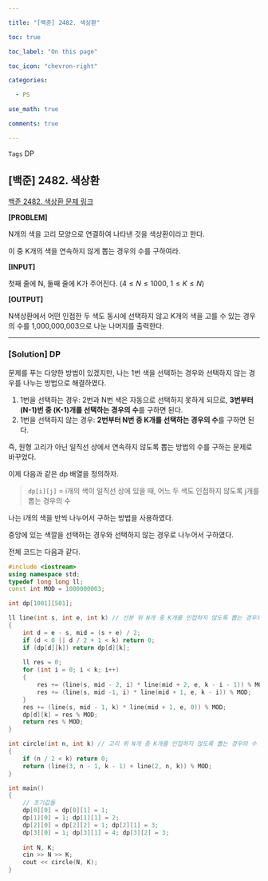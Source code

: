 ```yaml
---

title: "[백준] 2482. 색상환"

toc: true

toc_label: "On this page"

toc_icon: "chevron-right"

categories:

  - PS

use_math: true

comments: true

---
```


`Tags` DP

## [백준] 2482. 색상환

[백준 2482. 색상환 문제 링크](https://www.acmicpc.net/problem/2482)

**[PROBLEM]**

N개의 색을 고리 모양으로 연결하여 나타낸 것을 색상환이라고 한다.

이 중 K개의 색을 연속하지 않게 뽑는 경우의 수를 구하여라.

**[INPUT]**

첫째 줄에 N, 둘째 줄에 K가 주어진다. ($4 \leq N \leq 1000$, $1 \leq K \leq N$)

**[OUTPUT]**

N색상환에서 어떤 인접한 두 색도 동시에 선택하지 않고 K개의 색을 고를 수 있는 경우의 수를 1,000,000,003으로 나눈 나머지를 출력한다.

---

### [Solution] DP

문제를 푸는 다양한 방법이 있겠지만, 나는 1번 색을 선택하는 경우와 선택하지 않는 경우를 나누는 방법으로 해결하였다.

1. 1번을 선택하는 경우: 2번과 N번 색은 자동으로 선택하지 못하게 되므로, **3번부터 (N-1)번 중 (K-1)개를 선택하는 경우의 수**를 구하면 된다.
2. 1번을 선택하지 않는 경우: **2번부터 N번 중 K개를 선택하는 경우의 수**를 구하면 된다.

즉, 원형 고리가 아닌 일직선 상에서 연속하지 않도록 뽑는 방법의 수를 구하는 문제로 바꾸었다.

이제 다음과 같은 dp 배열을 정의하자.

> `dp[i][j]` = i개의 색이 일직선 상에 있을 때, 어느 두 색도 인접하지 않도록 j개를 뽑는 경우의 수

나는 i개의 색을 반씩 나누어서 구하는 방법을 사용하였다.

중앙에 있는 색깔을 선택하는 경우와 선택하지 않는 경우로 나누어서 구하였다.

전체 코드는 다음과 같다.

```cpp
#include <iostream>
using namespace std;
typedef long long ll;
const int MOD = 1000000003;

int dp[1001][501];

ll line(int s, int e, int k) // 선분 위 N개 중 K개를 인접하지 않도록 뽑는 경우의 수
{
    int d = e - s, mid = (s + e) / 2;
    if (d < 0 || d / 2 + 1 < k) return 0;
    if (dp[d][k]) return dp[d][k];
    
    ll res = 0;
    for (int i = 0; i < k; i++)
    {
        res += (line(s, mid - 2, i) * line(mid + 2, e, k - i - 1)) % MOD;
        res += (line(s, mid -1, i) * line(mid + 1, e, k - i)) % MOD;
    }
    res += (line(s, mid - 1, k) * line(mid + 1, e, 0)) % MOD;
    dp[d][k] = res % MOD;
    return res % MOD;
}

int circle(int n, int k) // 고리 위 N개 중 K개를 인접하지 않도록 뽑는 경우의 수
{
    if (n / 2 < k) return 0;
    return (line(3, n - 1, k - 1) + line(2, n, k)) % MOD;
}

int main()
{
    // 초기값들
    dp[0][0] = dp[0][1] = 1;
    dp[1][0] = 1; dp[1][1] = 2;
    dp[2][0] = dp[2][2] = 1; dp[2][1] = 3;
    dp[3][0] = 1; dp[3][1] = 4; dp[3][2] = 3;
    
    int N, K;
    cin >> N >> K;
    cout << circle(N, K);
}
```








